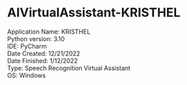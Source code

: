 # AIVirtualAssistant-KRISTHEL

Application Name: KRISTHEL <br/>
Python version: 3.10 <br/>
IDE: PyCharm <br/>
Date Created: 12/21/2022 <br/>
Date Finished: 1/12/2022  <br/>
Type: Speech Recognition Virtual Assistant <br/>
OS: Windows
